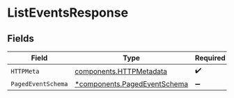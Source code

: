 # ListEventsResponse


## Fields

| Field                                                                       | Type                                                                        | Required                                                                    | Description                                                                 |
| --------------------------------------------------------------------------- | --------------------------------------------------------------------------- | --------------------------------------------------------------------------- | --------------------------------------------------------------------------- |
| `HTTPMeta`                                                                  | [components.HTTPMetadata](../../models/components/httpmetadata.md)          | :heavy_check_mark:                                                          | N/A                                                                         |
| `PagedEventSchema`                                                          | [*components.PagedEventSchema](../../models/components/pagedeventschema.md) | :heavy_minus_sign:                                                          | OK                                                                          |